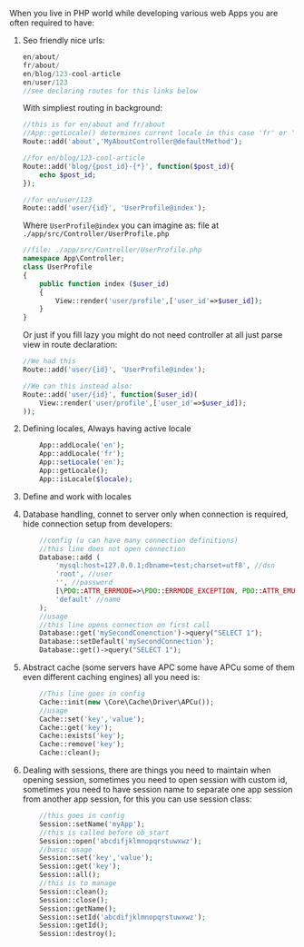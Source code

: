 When you live in PHP world while developing various web Apps you are often required to have:
1. Seo friendly nice urls:

    ```php
    en/about/
    fr/about/
    en/blog/123-cool-article
    en/user/123
    //see declaring routes for this links below
    ```

    With simpliest routing in background:

    ```php
    //this is for en/about and fr/about
    //App::getLocale() determines current locale in this case 'fr' or 'en'
    Route::add('about','MyAboutController@defaultMethod');

    //for en/blog/123-cool-article
    Route::add('blog/{post_id}-{*}', function($post_id){
        echo $post_id;
    });

    //for en/user/123
    Route::add('user/{id}', 'UserProfile@index');
    ```

    Where ```UserProfile@index``` you can imagine as:
    file at ```./app/src/Controller/UserProfile.php```
    ```php
    //file: ./app/src/Controller/UserProfile.php
    namespace App\Controller;
    class UserProfile
    {
        public function index ($user_id)
        {
            View::render('user/profile',['user_id'=>$user_id]);
        }
    }
    ```

    Or just if you fill lazy you might do  not need controller at all just parse view in route declaration:
    ```php
    //We had this
    Route::add('user/{id}', 'UserProfile@index');

    //We can this instead also:
    Route::add('user/{id}', function($user_id)(
        View::render('user/profile',['user_id'=>$user_id]);
    ));

    ```




2. Defining locales, Always having active locale

    ```php
        App::addLocale('en');
        App::addLocale('fr');
        App::setLocale('en');
        App::getLocale();
        App::isLocale($locale);
    ```

3. Define and work with locales

4. Database handling, connet to server only when connection is required, hide connection setup from developers:

    ```php
        //config (u can have many connection definitions)
        //this line does not open connection
        Database::add (
            'mysql:host=127.0.0.1;dbname=test;charset=utf8', //dsn
            'root', //user
            '', //password
            [\PDO::ATTR_ERRMODE=>\PDO::ERRMODE_EXCEPTION, PDO::ATTR_EMULATE_PREPARES=>false], //options
            'default' //name
        );
        //usage
        //this line opens connection on first call
        Database::get('mySecondConenction')->query("SELECT 1");
        Database::setDefault('mySecondConnection');
        Database::get()->query("SELECT 1");
    ```

5. Abstract cache (some servers have APC some have APCu some of them even different caching engines) all you need is:

    ```php
        //This line goes in config
        Cache::init(new \Core\Cache\Driver\APCu());
        //usage
        Cache::set('key','value');
        Cache::get('key');
        Cache::exists('key');
        Cache::remove('key');
        Cache::clean();
    ```

6. Dealing with sessions, there are things you need to maintain when opening session, sometimes you need to open session with custom id, sometimes you need to have session name to separate one app session from another app session, for this you can use session class:

    ```php
        //this goes in config
        Session::setName('myApp');
        //this is called before ob_start
        Session::open('abcdifjklmnopqrstuwxwz');
        //basic usage
        Session::set('key','value');
        Session::get('key');
        Session::all();
        //this is to manage
        Session::clean();
        Session::close();
        Session::getName();
        Session::setId('abcdifjklmnopqrstuwxwz');
        Session::getId();
        Session::destroy();
    ```
